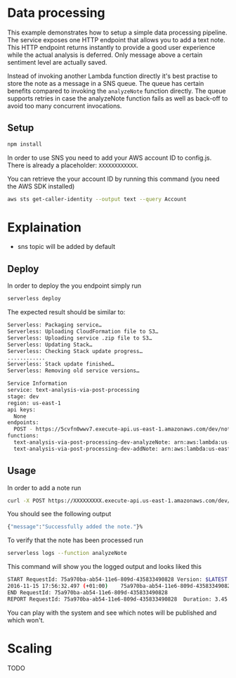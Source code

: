 # Data processing

This example demonstrates how to setup a simple data processing pipeline. The service exposes one HTTP endpoint that allows you to add a text note. This HTTP endpoint returns instantly to provide a good user experience while the actual analysis is deferred. Only message above a certain sentiment level are actually saved.

Instead of invoking another Lambda function directly it's best practise to store the note as a message in a SNS queue. The queue has certain benefits compared to invoking the `analyzeNote` function directly. The queue supports retries in case the analyzeNote function fails as well as back-off to avoid too many concurrent invocations.

## Setup

```bash
npm install
```

In order to use SNS you need to add your AWS account ID to config.js. There is already a placeholder: `XXXXXXXXXXXX`.

You can retrieve the your account ID by running this command (you need the AWS SDK installed)

```bash
aws sts get-caller-identity --output text --query Account
```

# Explaination

- sns topic will be added by default

## Deploy

In order to deploy the you endpoint simply run

```bash
serverless deploy
```

The expected result should be similar to:

```bash
Serverless: Packaging service…
Serverless: Uploading CloudFormation file to S3…
Serverless: Uploading service .zip file to S3…
Serverless: Updating Stack…
Serverless: Checking Stack update progress…
............
Serverless: Stack update finished…
Serverless: Removing old service versions…

Service Information
service: text-analysis-via-post-processing
stage: dev
region: us-east-1
api keys:
  None
endpoints:
  POST - https://5cvfn0wwv7.execute-api.us-east-1.amazonaws.com/dev/notes
functions:
  text-analysis-via-post-processing-dev-analyzeNote: arn:aws:lambda:us-east-1:377024778620:function:text-analysis-via-post-processing-dev-analyzeNote
  text-analysis-via-post-processing-dev-addNote: arn:aws:lambda:us-east-1:377024778620:function:text-analysis-via-post-processing-dev-addNote
```

## Usage

In order to add a note run

```bash
curl -X POST https://XXXXXXXXX.execute-api.us-east-1.amazonaws.com/dev/notes --data '{ "note": "This is such a great Day" }'
```

You should see the following output

```bash
{"message":"Successfully added the note."}%
```

To verify that the note has been processed run

```bash
serverless logs --function analyzeNote
```

This command will show you the logged output and looks liked this

```bash
START RequestId: 75a970ba-ab54-11e6-809d-435833490828 Version: $LATEST
2016-11-15 17:56:32.497 (+01:00)	75a970ba-ab54-11e6-809d-435833490828	Positive note - will be published: This is such a great Day
END RequestId: 75a970ba-ab54-11e6-809d-435833490828
REPORT RequestId: 75a970ba-ab54-11e6-809d-435833490828	Duration: 3.45 ms	Billed Duration: 100 ms 	Memory Size: 1024 MB	Max Memory Used: 15 MB
```

You can play with the system and see which notes will be published and which won't.

# Scaling

TODO
